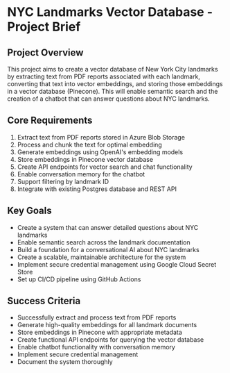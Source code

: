 # NYC Landmarks Vector Database - Project Brief

## Project Overview
This project aims to create a vector database of New York City landmarks by extracting text from PDF reports associated with each landmark, converting that text into vector embeddings, and storing those embeddings in a vector database (Pinecone). This will enable semantic search and the creation of a chatbot that can answer questions about NYC landmarks.

## Core Requirements
1. Extract text from PDF reports stored in Azure Blob Storage
2. Process and chunk the text for optimal embedding
3. Generate embeddings using OpenAI's embedding models
4. Store embeddings in Pinecone vector database
5. Create API endpoints for vector search and chat functionality
6. Enable conversation memory for the chatbot
7. Support filtering by landmark ID
8. Integrate with existing Postgres database and REST API

## Key Goals
- Create a system that can answer detailed questions about NYC landmarks
- Enable semantic search across the landmark documentation
- Build a foundation for a conversational AI about NYC landmarks
- Create a scalable, maintainable architecture for the system
- Implement secure credential management using Google Cloud Secret Store
- Set up CI/CD pipeline using GitHub Actions

## Success Criteria
- Successfully extract and process text from PDF reports
- Generate high-quality embeddings for all landmark documents
- Store embeddings in Pinecone with appropriate metadata
- Create functional API endpoints for querying the vector database
- Enable chatbot functionality with conversation memory
- Implement secure credential management
- Document the system thoroughly
